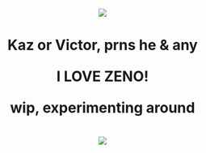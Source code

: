 # <p align="center"> ![](https://i.imgur.com/rEKeZgG.png)
# <p align="center">Kaz or Victor, prns he & any <p align="center"> I LOVE ZENO! <p align="center"> wip, experimenting around
# <p align="center"> ![](https://i.imgur.com/3wazwtr.png)
